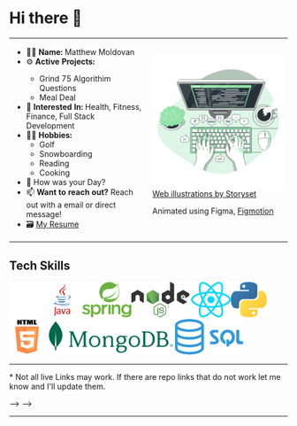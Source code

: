 

# Hi there 👋

<!-- GET A REAL BANNER -->

<table>
  <tr>
    <td style="width:50%">
      <ul>
        <li> 👨‍💻 <b>Name:</b> Matthew Moldovan</li>
        <li> ⚙️ <b>Active Projects:  </b></li>
            <ul>
                <li>Grind 75 Algorithim Questions</li>
                <li>Meal Deal</li>
            </ul>
        <li> 🧐 <b>Interested In:</b> Health, Fitness, Finance, Full Stack Development</li>
        <li> 🏌️‍♂️ <b>Hobbies:</b>
          <ul>
            <li> Golf </li>
            <li> Snowboarding </li> 
            <li> Reading </li>
            <li> Cooking </li>
          </ul>
        </li>
        <li> 💬 How was your Day? </li>
        <li> 📫 <b>Want to reach out?</b> Reach out with a email or direct message! </li>
        <li> 🗃 <a href=""> My Resume </a> </li>
    </td>
    <td style="width:50%">
        <img src=./Assets/images/CodeTyping.gif style="width:500px"/>
        <div>
            <a href="https://storyset.com/web">Web illustrations by Storyset</a>
            <p>Animated using Figma, <a href="https://www.figma.com/community/plugin/733025261168520714/Figmotion">Figmotion</a><p>
        </div>
    </td>
  </tr>
</table> 

<h2>Tech Skills</h2>

<img src="./Assets/images/logos/png/Github.png" alt="Github Logo" height=64px/><img src=./Assets/images/logos/png/Java.png alt="Java Logo" height=64px/>
<img src="./Assets/images/logos/png/SpringBoot.png" alt="Spring Boot Logo" height=64px/><img src="./Assets/images/logos/png/Node.png" alt="Node JS Logo" height=64px/>
<img src="./Assets/images/logos/png/React.png" alt="React Logo" height=64px/><img src="./Assets/images/logos/png/Python.png" alt="Python Logo" height=64px/>
<img src="./Assets/images/logos/png/HTML_Badge.png" alt="HTML 5 Logo" height=64px/>
<img src="./Assets/images/logos/png/Mongo.png" alt="MongoDB Logo" height=64px/><img src="./Assets/images/logos/png/SQL.png" alt="SQL Logo" height=64px/>

<hr>
<p>* Not all live Links may work. If there are repo links that do not work let me know and I'll update them.</p>

<!-- <h2>
                <b>Meal Deal | <a href="https://github.com/MatthewJMoldovan/MealDeal">Github</a></b>
</h2>
<table>
    <tr>
        <td width=50%>
            <p>Meal or No Deal? Begin eating right with the click of a button!</p>
            <p>Take the meticulous thought process of keeping it healthy in the kitchen with MealDeal's uniquely generated meals to assist you in acheiving your dream body!</p>
            <p>By using MealDeal's imbedded nutrional calculator and OpenAI's fascinating ChatGPT3 quickly produce meal recipes that are not only condusive to your goals, but also take into account allergens, meal types, and ingredients you may have on hand already.</p>
        </td>
        <td width=50%>
            <img src=./Assets/img/TweetGenerator.gif alt="Baby Bird Tweet Generator Gif" width=500px>
        </td>
    </tr>
</table>

<h2>
    <b>Workout Wiz | <a href="https://github.com/CurryFriedRice/react_messaging">Github</a> <!--| <a>Live</a--></b>  
<!-- </h2>
<table>
    <tr>
        <td width=50%>
            <img src=./Assets/img/messenger/Messaging_create_channel_messaging.gif alt="React Messaging Gif"style="width:500px">
        </td>
        <td width=50%>
            <p>A messaging web application so to explore the functionality of web sockets and events.<p>
            <p>This web Application utilizes a full MERN stack and focuses around utilizing socket.io to create real time messaging between multiple clients.</p>
            <p>A quick prototype to build out functionality and undertand the underlaying foundations of web socket communications.</p>
        </td>
    </tr>
</table>


<h2>
  <b>Master Duel Deck Builder | <a href="https://github.com/CurryFriedRice/masterduel_deckbuilder">Github</a> <!--| a>Live</a--></b>  
<!-- </h2>
<table>
    <tr>
        <td width=50%>
            <p>An online deckbuilding service for the online card game Yu-gi-oh master duel.<p>
            <p>Leverages the unofficial Duel Monsters API to collect data.</p>
            <p>This experience allows users to build a deck by searching card names with hotkeys to add and remove cards. </p>
        </td>
        <td width=50%>
            <img src=./Assets/img/masterduel/dashboard.gif alt="Deck Builder Gif"style="width:500px">
        </td>
    </tr>
</table> --> --> -->




<hr>





